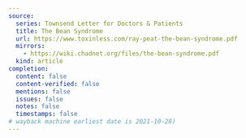 ```yaml
---
source:
  series: Townsend Letter for Doctors & Patients
  title: The Bean Syndrome
  url: https://www.toxinless.com/ray-peat-the-bean-syndrome.pdf
  mirrors:
    - https://wiki.chadnet.org/files/the-bean-syndrome.pdf
  kind: article
completion:
  content: false
  content-verified: false
  mentions: false
  issues: false
  notes: false
  timestamps: false
# wayback machine earliest date is 2021-10-28)
---
```

